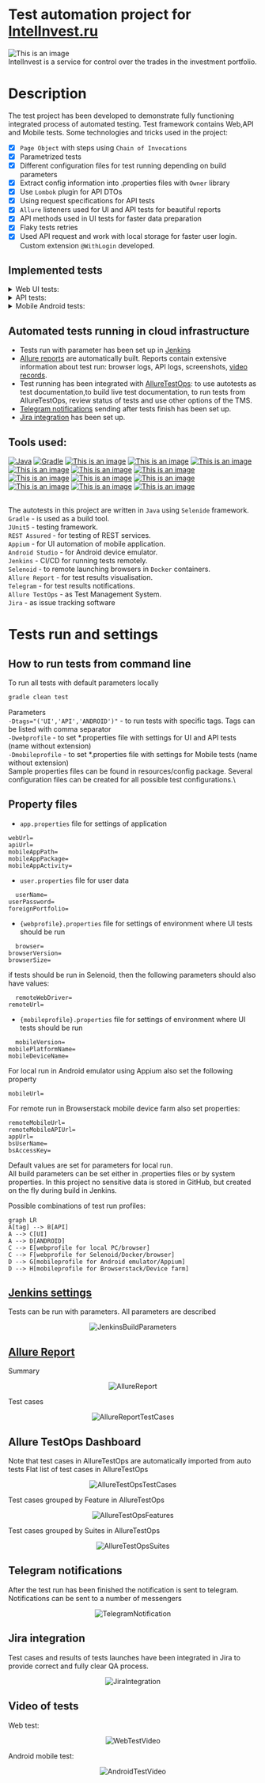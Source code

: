 # Test automation project for [IntelInvest.ru](https://intelinvest.ru)

![This is an image](/readmeresources/icons/index_logo.png)\
IntelInvest is a service for control over the trades in the investment portfolio.

# <a name="Description">Description</a>

The test project has been developed to demonstrate fully functioning integrated process of automated testing.
Test framework contains Web,API and Mobile tests.
Some technologies and tricks used in the project:

- [x] `Page Object` with steps using `Chain of Invocations`
- [x] Parametrized tests
- [x] Different configuration files for test running depending on build parameters
- [x] Extract config information into .properties files with `Owner` library
- [x] Use `Lombok` plugin for API DTOs
- [x] Using request specifications for API tests
- [x] `Allure` listeners used for UI and API tests for beautiful reports
- [x] API methods used in UI tests for faster data preparation
- [x] Flaky tests retries
- [x] Used API request and work with local storage for faster user login.
  Custom extension `@WithLogin` developed.

## <a name="Tests">Implemented tests</a>

<details>
<summary>Web UI tests:</summary>

- Web tests for login functionality
  - Verify error message when password is incorrect
  - Verify successful login
- Web tests for portfolio
    - Verify that added stocks and bonds are shown in the table
    - Verify that all tabs are shown in Portfolio screen
    - Verify that currency sign is correct for currency (Parameterized test)
- Web tests: smoke
  - Verify in UI basic application workflow that adds and deletes default share
</details>

<details>

<summary>API tests:</summary>

- API tests without authorization data for endpoints
    - Verify that get portfolio by unauthorized user is forbidden
    - Verify that delete by unauthorized user is forbidden
    - Verify that trade cannot be created without authorization
- API tests for portfolio-info endpoint
    - Verify that portfolio with corresponding id is returned
- API tests for portfolio overview endpoint
    - Verify that get portfolio overview from another user returns error
    - Verify that get portfolio that does not exist returns error
- API tests for deleteAll trades post request
    - Verify that deleting non-existing trade returns no content code
- API tests for create trade post request
    - Verify error when incorrect asset type is set value (Parameterized test)
    - Verify that Buy trade can be successfully created
    - Verify that error is returned when empty body is sent
    - Verify that trade cannot be added to foreign portfolio
    - Verify that trade with not existing id cannot be added
    - Verify that trade without asset type cannot be added

</details>
<details>
<summary>Mobile Android tests:</summary>

- Android tests for login functionality
    - Verify error message when password is incorrect
    - Verify successful login
    - Verify that application is opened with Registration screen
- Android tests for portfolio
    - Verify that assets are added to portfolio
    - Verify that summary lines for portfolio are shown
</details>

## <a>Automated tests running in cloud infrastructure</a>

- Tests run with parameter has been set up in [Jenkins](#HowToRunInJenkins)
- [Allure reports](#Allure) are automatically built. Reports contain extensive information about test run:
  browser logs, API logs, screenshots, [video records](#Video).
- Test running has been integrated with [AllureTestOps](#AllureTestOps): to use autotests as test documentation,to build
  live test documentation,
  to run tests from AllureTestOps, review status of tests and use other options of the TMS.
- [Telegram notifications](#TelegramNotifications) sending after tests finish has been set up.
- [Jira integration](#Jira) has been set up.

## Tools used:

<a href="https://www.java.com/">![Java](/readmeresources/icons/Java.png)</a>
<a href="https://gradle.org/">![Gradle](/readmeresources/icons/Gradle.png)</a>
<a href="https://www.jetbrains.com/idea/">![This is an image](/readmeresources/icons/Intelij_IDEA.png)</a>
<a href="https://selenide.org/">![This is an image](/readmeresources/icons/Selenide.png)</a>
<a href="https://rest-assured.io/">![This is an image](/readmeresources/icons/Rest-Assured.png)</a>
<a href="http://appium.io/docs/en/2.0/">![This is an image](/readmeresources/icons/appium.png)</a>
<a href="https://developer.android.com/studio">![This is an image](/readmeresources/icons/androidstudio.png)</a>
<a href="https://aerokube.com/selenoid/latest/">![This is an image](/readmeresources/icons/Selenoid.png)</a>
<a href="https://junit.org/junit5/">![This is an image](/readmeresources/icons/JUnit5.png)</a>
<a href="https://www.jenkins.io/">![This is an image](/readmeresources/icons/Jenkins.png)</a>
<a href="https://qameta.io/allure-report/">![This is an image](/readmeresources/icons/Allure_Report.png)</a>
<a href="https://qameta.io/">![This is an image](/readmeresources/icons/AllureTestOps.png)</a>
<a href="https://telegram.org/">![This is an image](/readmeresources/icons/Telegram.png)</a>
<a href="https://www.atlassian.com/software/jira">![This is an image](/readmeresources/icons/Jira.png)</a></br></br>

The autotests in this project are written in `Java` using `Selenide` framework.\
`Gradle` - is used as a build tool.  \
`JUnit5` - testing framework.\
`REST Assured` - for testing of REST services.\
`Appium` - for UI automation of mobile application.\
`Android Studio` - for Android device emulator.\
`Jenkins` - CI/CD for running tests remotely.\
`Selenoid` - to remote launching browsers in `Docker` containers.\
`Allure Report` - for test results visualisation.\
`Telegram` - for test results notifications.\
`Allure TestOps` - as Test Management System.\
`Jira` - as issue tracking software

# <a name="HowToRun">Tests run and settings</a>

## <a name="HowToRunCommandLine">How to run tests from command line</a>

To run all tests with default parameters locally

```bash
gradle clean test
```

Parameters\
`-Dtags="('UI','API','ANDROID')"` - to run tests with specific tags. Tags can be listed with comma separator\
`-Dwebprofile` - to set *.properties file with settings for UI and API tests (name without extension)\
`-Dmobileprofile` - to set *.properties file with settings for Mobile tests (name without extension)\
Sample properties files can be found in resources/config package. Several configuration files can be created for all
possible test configurations.\

## <a name="PropertyFiles">Property files</a>

- `app.properties` file for settings of application

```properties
webUrl=
apiUrl=
mobileAppPath=
mobileAppPackage=
mobileAppActivity=
```

- `user.properties` file for user data

```properties
  userName=
userPassword=
foreignPortfolio=
```

- `{webprofile}.properties` file for settings of environment where UI tests should be run

```properties
  browser=
browserVersion=
browserSize= 
```

if tests should be run in Selenoid, then the following parameters should also have values:

```properties
  remoteWebDriver=
remoteUrl=
```

- `{mobileprofile}.properties` file for settings of environment where UI tests should be run

```properties
  mobileVersion=
mobilePlatformName=
mobileDeviceName=
```

For local run in Android emulator using Appium also set the following property

```properties
mobileUrl=
```

For remote run in Browserstack mobile device farm also set properties:

```properties
remoteMobileUrl=
remoteMobileAPIUrl=
appUrl=
bsUserName=
bsAccessKey=
```

Default values are set for parameters for local run.\
All build parameters can be set either in .properties files or by system properties.
In this project no sensitive data is stored in GitHub, but created on the fly during build in Jenkins.

Possible combinations of test run profiles:

```mermaid
graph LR
A[tag] --> B[API]
A --> C[UI]
A --> D[ANDROID]
C --> E[webprofile for local PC/browser]
C --> F[webprofile for Selenoid/Docker/browser]
D --> G[mobileprofile for Android emulator/Appium]
D --> H[mobileprofile for Browserstack/Device farm]
```

## <a name="HowToRunInJenkins" href="https://jenkins.autotests.cloud/job/C19_barvinok61_diplom_project/">Jenkins settings</a>

Tests can be run with parameters. All parameters are described
<p  align="center">
<img src="readmeresources/screenshots/Jenkins_screen_parameters.png" alt="JenkinsBuildParameters">
</p>

## <a name="Allure" href="https://jenkins.autotests.cloud/job/C19_barvinok61_diplom_project/89/allure/">Allure Report</a>

Summary
<p  align="center">
<img src="readmeresources/screenshots/Allure_Report_Summary.png" alt="AllureReport">
</p>
Test cases
<p  align="center">
<img src="readmeresources/screenshots/Allure_Report_TestCases.png" alt="AllureReportTestCases">
</p>

## <a name="AllureTestOps">Allure TestOps Dashboard</a>

Note that test cases in AllureTestOps are automatically imported from auto tests
Flat list of test cases in AllureTestOps
<p  align="center">
<img src="readmeresources/screenshots/ATO_testcases.png" alt="AllureTestOpsTestCases">
</p>

Test cases grouped by Feature in AllureTestOps
<p  align="center">
<img src="readmeresources/screenshots/ATO_features.png" alt="AllureTestOpsFeatures">
</p>

Test cases grouped by Suites in AllureTestOps
<p  align="center">
<img src="readmeresources/screenshots/ATO_testsuites.png" alt="AllureTestOpsSuites">
</p>

## <a name="TelegramNotifications">Telegram notifications</a>

After the test run has been finished the notification is sent to telegram. Notifications can be sent to a number of
messengers
<p  align="center">
<img src="readmeresources/screenshots/telegram_notification.png" alt="TelegramNotification" >
</p>

## <a name="Jira">Jira integration</a>

Test cases and results of tests launches have been integrated in Jira to provide correct and fully clear QA process.
<p  align="center">
<img src="readmeresources/screenshots/Jira_integration.png" alt="JiraIntegration" >
</p>

## <a name="Video">Video of tests</a>

Web test:
<p align="center">
  <img src="readmeresources/video/video_selenoid.gif" alt="WebTestVideo">
</p>

Android mobile test:
<p align="center">
  <img src="readmeresources/video/video_browserstack.gif" alt="AndroidTestVideo">
</p>
